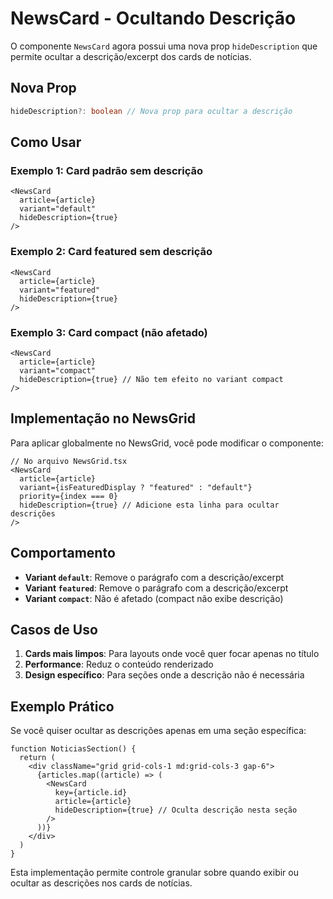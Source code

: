 # NewsCard - Ocultando Descrição

O componente `NewsCard` agora possui uma nova prop `hideDescription` que permite ocultar a descrição/excerpt dos cards de notícias.

## Nova Prop

```typescript
hideDescription?: boolean // Nova prop para ocultar a descrição
```

## Como Usar

### Exemplo 1: Card padrão sem descrição
```tsx
<NewsCard 
  article={article}
  variant="default"
  hideDescription={true}
/>
```

### Exemplo 2: Card featured sem descrição
```tsx
<NewsCard 
  article={article}
  variant="featured"
  hideDescription={true}
/>
```

### Exemplo 3: Card compact (não afetado)
```tsx
<NewsCard 
  article={article}
  variant="compact"
  hideDescription={true} // Não tem efeito no variant compact
/>
```

## Implementação no NewsGrid

Para aplicar globalmente no NewsGrid, você pode modificar o componente:

```tsx
// No arquivo NewsGrid.tsx
<NewsCard 
  article={article}
  variant={isFeaturedDisplay ? "featured" : "default"}
  priority={index === 0}
  hideDescription={true} // Adicione esta linha para ocultar descrições
/>
```

## Comportamento

- **Variant `default`**: Remove o parágrafo com a descrição/excerpt
- **Variant `featured`**: Remove o parágrafo com a descrição/excerpt
- **Variant `compact`**: Não é afetado (compact não exibe descrição)

## Casos de Uso

1. **Cards mais limpos**: Para layouts onde você quer focar apenas no título
2. **Performance**: Reduz o conteúdo renderizado
3. **Design específico**: Para seções onde a descrição não é necessária

## Exemplo Prático

Se você quiser ocultar as descrições apenas em uma seção específica:

```tsx
function NoticiasSection() {
  return (
    <div className="grid grid-cols-1 md:grid-cols-3 gap-6">
      {articles.map((article) => (
        <NewsCard 
          key={article.id}
          article={article}
          hideDescription={true} // Oculta descrição nesta seção
        />
      ))}
    </div>
  )
}
```

Esta implementação permite controle granular sobre quando exibir ou ocultar as descrições nos cards de notícias.
